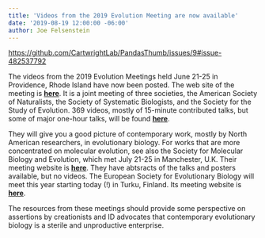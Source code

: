 ```yaml
---
title: 'Videos from the 2019 Evolution Meeting are now available'
date: '2019-08-19 12:00:00 -06:00'
author: Joe Felsenstein
---
```


https://github.com/CartwrightLab/PandasThumb/issues/9#issue-482537792


The videos from the 2019 Evolution Meetings held June 21-25 in Providence, Rhode Island
have now been posted.  The web site of the meeting is <a href="https://www.evolutionmeetings.org/evolution-2019---providence.html"><strong>here</strong></a>.  It is a joint meeting of three societies, the
American Society of Naturalists, the Society of Systematic Biologists, and the
Society for the Study of Evolution.  369 videos, mostly of 15-minute
contributed talks, but some of major one-hour talks, will be found <a
href="https://www.youtube.com/channel/UCjWLdxl3FmovYtO53lU0SBw/videos"><strong>here</strong></a>.

They will give you a good picture of contemporary work, mostly by North
American researchers,
in evolutionary biology.  For works that are more concentrated on molecular
evolution, see also the Society for Molecular Biology and Evolution, which met
July 21-25 in Manchester, U.K.  Their meeting website is <a
href="http://smbe2019.org"><strong>here</strong></a>.  They have abtsracts of
the talks and posters available, but no videos.  The European Society for
Evolutionary Biology will meet this year starting today (!) in Turku, Finland.
Its meeting website is <a href="https://eseb2019.fi/"><strong>here</strong></a>.

The resources from these meetings should provide some perspective on assertions
by creationists and ID advocates that contemporary evolutionary biology is a
sterile and unproductive enterprise.
